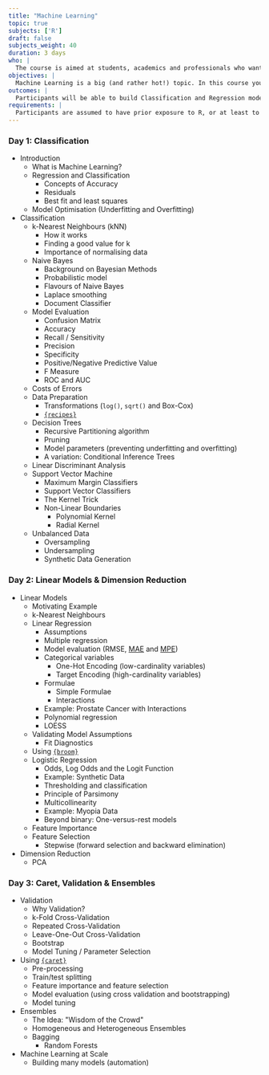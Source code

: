 ```yaml
---
title: "Machine Learning"
topic: true
subjects: ['R']
draft: false
subjects_weight: 40
duration: 3 days
who: |
  The course is aimed at students, academics and professionals who want to use Machine Learning to build models and make predictions.
objectives: |
  Machine Learning is a big (and rather hot!) topic. In this course you'll learn how to apply Machine Learning to two types of problems: Classification and Regression. Although Machine Learning models are often treated as black boxes, you'll learn (in an unthreatening, low-math way) how these models work. You'll also learn how to appropriately prepare your data, how to build and test a model, and how to generate predictions.
outcomes: |
  Participants will be able to build Classification and Regression models on real world data. They will understand how the models work and how to interpret model predictions.
requirements: |
  Participants are assumed to have prior exposure to R, or at least to programming of some variety. Ideally participants should have completed the [Data Wrangling]({{< ref "r-data-wrangling.md" >}}) and [Visualisation]({{< ref "r-visualisation.md" >}}) modules.
---
```


### Day 1: Classification

- Introduction
	- What is Machine Learning?
	- Regression and Classification
		- Concepts of Accuracy
		- Residuals
		- Best fit and least squares
	- Model Optimisation (Underfitting and Overfitting)
- Classification
	- k-Nearest Neighbours (kNN)
		- How it works
		- Finding a good value for k
		- Importance of normalising data
	- Naive Bayes
		- Background on Bayesian Methods
		- Probabilistic model
		- Flavours of Naive Bayes
		- Laplace smoothing
		- Document Classifier
	- Model Evaluation
		* Confusion Matrix
		* Accuracy
		* Recall / Sensitivity
		* Precision
		* Specificity
		* Positive/Negative Predictive Value
		* F Measure
		* ROC and AUC
	- Costs of Errors
	- Data Preparation
		- Transformations (`log()`, `sqrt()` and Box-Cox)
		- [`{recipes}`](https://github.com/tidymodels/recipes)
	- Decision Trees
		- Recursive Partitioning algorithm
		- Pruning
		- Model parameters (preventing underfitting and overfitting)
		- A variation: Conditional Inference Trees
	- Linear Discriminant Analysis
	- Support Vector Machine
		- Maximum Margin Classifiers
		- Support Vector Classifiers
		- The Kernel Trick
		- Non-Linear Boundaries
			* Polynomial Kernel
			* Radial Kernel
	- Unbalanced Data
		* Oversampling
		* Undersampling
		* Synthetic Data Generation

### Day 2: Linear Models & Dimension Reduction

- Linear Models
	- Motivating Example
	- k-Nearest Neighbours
	- Linear Regression
		* Assumptions 
		* Multiple regression
		* Model evaluation (RMSE, [MAE](https://en.wikipedia.org/wiki/Mean_absolute_error) and [MPE](https://en.wikipedia.org/wiki/Mean_percentage_error))
		* Categorical variables
			* One-Hot Encoding (low-cardinality variables)
			* Target Encoding (high-cardinality variables)
		* Formulae
			* Simple Formulae
			* Interactions
		* Example: Prostate Cancer with Interactions
		* Polynomial regression
		* LOESS
	- Validating Model Assumptions
		* Fit Diagnostics
	- Using [`{broom}`](https://github.com/tidyverse/broom)
	- Logistic Regression
		* Odds, Log Odds and the Logit Function
		* Example: Synthetic Data
		* Thresholding and classification
		* Principle of Parsimony
		* Multicollinearity
		* Example: Myopia Data
		* Beyond binary: One-versus-rest models
	- Feature Importance
	- Feature Selection
	  	* Stepwise (forward selection and backward elimination)
- Dimension Reduction
	- PCA

### Day 3: Caret, Validation & Ensembles

- Validation
	- Why Validation?
	- k-Fold Cross-Validation
	- Repeated Cross-Validation
	- Leave-One-Out Cross-Validation
	- Bootstrap
	- Model Tuning / Parameter Selection
- Using [`{caret}`](http://topepo.github.io/caret/index.html)
	* Pre-processing
	* Train/test splitting
	* Feature importance and feature selection
	* Model evaluation (using cross validation and bootstrapping)
	* Model tuning
- Ensembles
	- The Idea: "Wisdom of the Crowd"
	- Homogeneous and Heterogeneous Ensembles
	- Bagging
		* Random Forests
- Machine Learning at Scale
	- Building many models (automation)